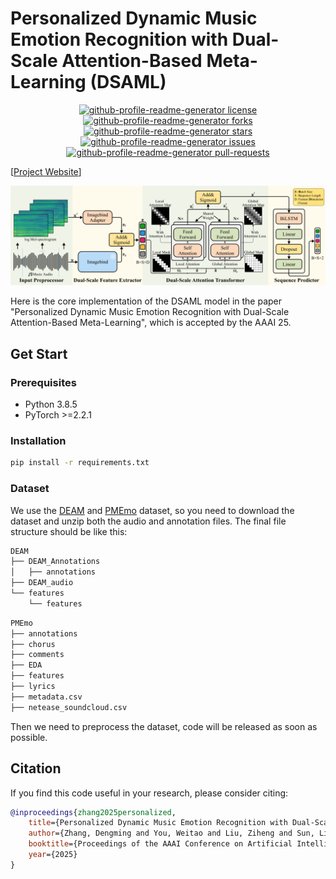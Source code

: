 # Personalized Dynamic Music Emotion Recognition with Dual-Scale Attention-Based Meta-Learning (DSAML)
<p align="center">
    <a href="https://github.com/Littleor/Personalized-DMER/blob/master/LICENSE" target="blank">
    <img src="https://img.shields.io/github/license/Littleor/Personalized-DMER?style=flat-square" alt="github-profile-readme-generator license" />
    </a>
    <a href="https://github.com/Littleor/Personalized-DMER/fork" target="blank">
    <img src="https://img.shields.io/github/forks/Littleor/Personalized-DMER?style=flat-square" alt="github-profile-readme-generator forks"/>
    </a>
    <a href="https://github.com/Littleor/Personalized-DMER/stargazers" target="blank">
    <img src="https://img.shields.io/github/stars/Littleor/Personalized-DMER?style=flat-square" alt="github-profile-readme-generator stars"/>
    </a>
    <a href="https://github.com/Littleor/Personalized-DMER/issues" target="blank">
    <img src="https://img.shields.io/github/issues/Littleor/Personalized-DMER?style=flat-square" alt="github-profile-readme-generator issues"/>
    </a>
    <a href="https://github.com/Littleor/Personalized-DMER/pulls" target="blank">
    <img src="https://img.shields.io/github/issues-pr/Littleor/Personalized-DMER?style=flat-square" alt="github-profile-readme-generator pull-requests"/>
    </a>
</p>

[[Project Website](https://littleor.github.io/PDMER/)] 

![Model Architecture](./static/images/Model-Architecture.png)

Here is the core implementation of the DSAML model in the paper "Personalized Dynamic Music Emotion Recognition with Dual-Scale Attention-Based Meta-Learning", which is accepted by the AAAI 25.

## Get Start

### Prerequisites

* Python 3.8.5
* PyTorch >=2.2.1

### Installation

```bash
pip install -r requirements.txt
```

### Dataset
We use the [DEAM](https://cvml.unige.ch/databases/DEAM/) and [PMEmo](https://github.com/HuiZhangDB/PMEmo) dataset, so you need to download the dataset and unzip both the audio and annotation files. The final file structure should be like this:
```txt
DEAM
├── DEAM_Annotations
│   ├── annotations
├── DEAM_audio
└── features
    └── features
```
```txt
PMEmo
├── annotations
├── chorus
├── comments
├── EDA
├── features
├── lyrics
├── metadata.csv
├── netease_soundcloud.csv
```

Then we need to preprocess the dataset, code will be released as soon as possible.

## Citation

If you find this code useful in your research, please consider citing:

```bibtex
@inproceedings{zhang2025personalized,
    title={Personalized Dynamic Music Emotion Recognition with Dual-Scale Attention-Based Meta-Learning},
    author={Zhang, Dengming and You, Weitao and Liu, Ziheng and Sun, Lingyun and Chen, Pei},
    booktitle={Proceedings of the AAAI Conference on Artificial Intelligence},
    year={2025}
}
```